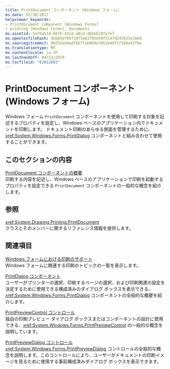 ```yaml
---
title: PrintDocument コンポーネント (Windows フォーム)
ms.date: 03/30/2017
helpviewer_keywords:
- PrintDocument component [Windows Forms]
- printing [Windows Forms], documents
ms.assetid: 5af6a51d-66f6-43cd-a8cd-d64eb18fe7e7
ms.openlocfilehash: 4bb03ef95f10f5eb1795e50f5147d245623e18e8
ms.sourcegitcommit: 9b552addadfb57fab0b9e7852ed4f1f1b8a42f8e
ms.translationtype: MT
ms.contentlocale: ja-JP
ms.lasthandoff: 04/23/2019
ms.locfileid: "62012603"
---
```

# <a name="printdocument-component-windows-forms"></a>PrintDocument コンポーネント (Windows フォーム)
Windows フォーム `PrintDocument` コンポーネントを使用して印刷する対象を記述するプロパティを設定し、Windows ベースのアプリケーション内でドキュメントを印刷します。 ドキュメント印刷のあらゆる側面を管理するために、<xref:System.Windows.Forms.PrintDialog> コンポーネントと組み合わせて使用することができます。  
  
## <a name="in-this-section"></a>このセクションの内容  
 [PrintDocument コンポーネントの概要](printdocument-component-overview-windows-forms.md)  
 印刷する内容を記述し、Windows ベースのアプリケーションで印刷を起動するプロパティを設定できる `PrintDocument` コンポーネントの一般的な概念を紹介します。  
  
## <a name="reference"></a>参照  
 <xref:System.Drawing.Printing.PrintDocument>  
 クラスとそのメンバーに関するリファレンス情報を提供します。  
  
## <a name="related-sections"></a>関連項目  
 [Windows フォームにおける印刷のサポート](../advanced/windows-forms-print-support.md)  
 Windows フォームに関連する印刷のトピックの一覧を表示します。  
  
 [PrintDialog コンポーネント](printdialog-component-windows-forms.md)  
 ユーザーがプリンターの選択、印刷するページの選択、および印刷関連の設定を決定するために使用できる構成済みのダイアログ ボックスを表示できる、<xref:System.Windows.Forms.PrintDialog> コンポーネントの全般的な概要を紹介します。  
  
 [PrintPreviewControl コントロール](printpreviewcontrol-control-windows-forms.md)  
 独自の印刷プレビュー ダイアログ ボックスまたはコンポーネントの設計に使用できる、<xref:System.Windows.Forms.PrintPreviewControl> の一般的な概念を説明しています。  
  
 [PrintPreviewDialog コントロール](printpreviewdialog-control-windows-forms.md)  
 <xref:System.Windows.Forms.PrintPreviewDialog> コントロールの全般的な概念を説明します。このコントロールにより、ユーザーがドキュメントの印刷イメージを見るために使用する事前構成済みダイアログ ボックスを表示できます。
